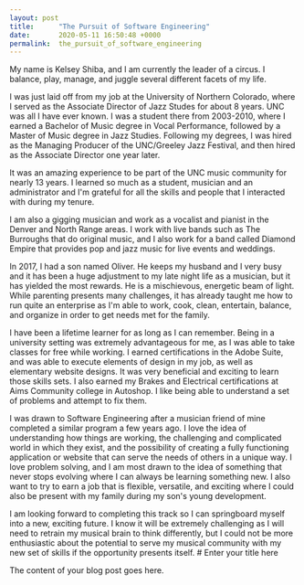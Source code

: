 ```yaml
---
layout: post
title:      "The Pursuit of Software Engineering"
date:       2020-05-11 16:50:48 +0000
permalink:  the_pursuit_of_software_engineering
---
```



My name is Kelsey Shiba, and I am currently the leader of a circus.  I balance, play, manage, and juggle several different facets of my life.

I was just laid off from my job at the University of Northern Colorado, where I served as the Associate Director of Jazz Studes for about 8 years.  UNC was all I have ever known.  I was a student there from 2003-2010, where I earned a Bachelor of Music degree in Vocal Performance, followed by a Master of Music degree in Jazz Studies.  Following my degrees, I was hired as the Managing Producer of the UNC/Greeley Jazz Festival, and then hired as the Associate Director one year later.  

It was an amazing experience to be part of the UNC music community for nearly 13 years.  I learned so much as a student, musician and an administrator and I'm grateful for all the skills and people that I interacted with during my tenure.  

I am also a gigging musician and work as a vocalist and pianist in the Denver and North Range areas.  I work with live bands such as The Burroughs that do original music, and I also work for a band called Diamond Empire that provides pop and jazz music for live events and weddings.

In 2017, I had a son named Oliver.  He keeps my husband and I very busy and it has been a huge adjustment to my late night life as a musician, but it has yielded the most rewards.  He is a mischievous, energetic beam of light.  While parenting presents many challenges, it has already taught me how to run quite an enterprise as I'm able to work, cook, clean, entertain, balance, and organize in order to get needs met for the family.  

I have been a lifetime learner for as long as I can remember.  Being in a university setting was extremely advantageous for me, as I was able to take classes for free while working.  I earned certifications in the Adobe Suite, and was able to execute elements of design in my job, as well as elementary website designs.  It was very beneficial and exciting to learn those skills sets.  I also earned my Brakes and Electrical certifications at Aims Community college in Autoshop.  I like being able to understand a set of problems and attempt to fix them.  

I was drawn to Software Engineering after a musician friend of mine completed a similar program a few years ago.  I love the idea of understanding how things are working, the challenging and complicated world in which they exist, and the possibility of creating a fully functioning application or website that can serve the needs of others in a unique way.  I love problem solving, and I am most drawn to the idea of something that never stops evolving where I can always be learning something new.  I also want to try to earn a job that is flexible, versatile, and exciting where I could also be present with my family during my son's young development.  

I am looking forward to completing this track so I can springboard myself into a new, exciting future.  I know it will be extremely challenging as I will need to retrain my musical brain to think differently, but I could not be more enthusiastic about the potential to serve my musical community with my new set of skills if the opportunity presents itself.  # Enter your title here

The content of your blog post goes here.
